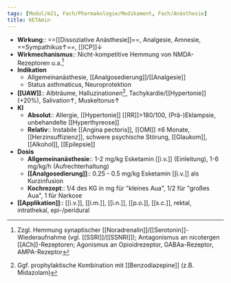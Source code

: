 ```yaml
---
tags: [Modul/m21, Fach/Pharmakologie/Medikament, Fach/Anästhesie]
title: KETAmin
---
```

- **Wirkung**:: ==[[Dissoziative Anästhesie]]==, Analgesie, Amnesie, ==Sympathikus↑==, [[ICP]]↓
- **Wirkmechanismus**:: Nicht-kompetitive Hemmung von NMDA-Rezeptoren u.a.[^2]
- **Indikation**
	- Allgemeinanästhesie, [[Analgosedierung]]/[[Analgesie]]
	- Status asthmaticus, Neuroprotektion
- **[[UAW]]**:: Albträume, Halluzinationen[^1], Tachykardie/[[Hypertonie]] (+20%), Salivation↑, Muskeltonus↑
- **KI** 
	- **Absolut**:: Allergie, [[Hypertonie]] [[RR]]>180/100, (Prä-)Eklampsie, unbehandelte [[Hyperthyreose]]
	- **Relativ**:: Instabile [[Angina pectoris]], [[OMI]] ≤6 Monate, [[Herzinsuffizienz]], schwere psychische Störung, [[Glaukom]], [[Alkohol]], [[Epilepsie]]
- **Dosis**
	- **Allgemeinanästhesie**:: 1-2 mg/kg Esketamin [[i.v.]] (Einleitung), 1-6 mg/kg/h (Aufrechterhaltung)
	- **[[Analgosedierung]]**:: 0.25 - 0.5 mg/kg Esketamin [[i.v.]] als Kurzinfusion
	- **Kochrezept**:: 1/4 des KG in mg für "kleines Aua", 1/2 für "großes Aua", 1 für Narkose
- **[[Applikation]]**:: [[i.v.]], [[i.m.]], [[i.n.]], [[p.o.]], [[s.c.]], rektal, intrathekal, epi-/peridural

[^1]: Ggf. prophylaktische Kombination mit [[Benzodiazepine]] (z.B. Midazolam)
[^2]: Zzgl. Hemmung synaptischer [[Noradrenalin]]/[[Serotonin]]-Wiederaufnahme (vgl. [[SSRI]]/[[SSNRI]]); Antagonismus an nicotergen [[ACh]]-Rezeptoren; Agonismus an Opioidrezeptor, GABAa-Rezeptor, AMPA-Rezeptor
